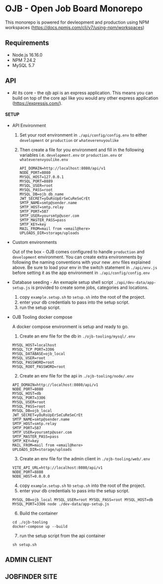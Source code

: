 # OJB - Open Job Board Monorepo

This monorepo is powered for devleopment and production using NPM workspaces (https://docs.npmjs.com/cli/v7/using-npm/workspaces)

## Requirements

- Node.js 16.16.0
- NPM 7.24.2
- MySQL 5.7

## API

- At its core - the ojb api is an express application. This means you can build on top of the core api like you would any other express application (https://expressjs.com/).

#### SETUP

- API Environment

  1. Set your root environment in `./api/config/config.env` to either `development` or `production` or `whateverenvyoulike`
  2. Then create a file for you environment and fill in the following variables i.e. `development.env` or `production.env` or `whateverenvyoulike.env`

     ```
     API_DOMAIN=http://localhost:8080/api/v1
     NODE_PORT=8080
     MYSQL_HOST=127.0.0.1
     MYSQL_PORT=8889
     MYSQL_USER=root
     MYSQL_PASS=root
     MYSQL_DB=ojb_db_name
     JWT_SECRET=yOuRsUpErSeCuReSeCrEt
     SMTP_NAME=smtp@sender.name
     SMTP_HOST=smtp.relay
     SMTP_PORT=587
     SMTP_USER=yoursmtp@user.com
     SMTP_MASTER_PASS=pass
     SMTP_KEY=key
     MAIL_FROM=mail from <email@here>
     UPLOADS_DIR=storage/uploads
     ```

- Custom environments

  Out of the box - OJB comes configured to handle `production` and `development` environment. You can create extra environments by following the naming conventions with your new .env files explained above. Be sure to load your env in the switch statement in `./api/env.js` before setting it as the app environment in `./api/config/config.env`

- Database seeding - An exmaple setup shell script `./api/dev-data/app-setup.js` is provided to create some jobs, categories and locations.

  1. copy `example.setup.sh` to `setup.sh` into the root of the project.
  2. enter your db credentials to pass into the setup script.
  3. run the setup script.

- OJB Tooling docker compose

  A docker compose environment is setup and ready to go.

  1.  Create an env file for the db in `./ojb-tooling/mysql/.env`

  ```
  MYSQL_HOST=localhost
  MYSQL_TCP_PORT=3306
  MYSQL_DATABASE=ojb_local
  MYSQL_USER=root
  MYSQL_PASSWORD=root
  MYSQL_ROOT_PASSWORD=root
  ```

  2.  Create an env file for the api in `./ojb-tooling/node/.env`

  ```
  API_DOMAIN=http://localhost:8080/api/v1
  NODE_PORT=8080
  MYSQL_HOST=db
  MYSQL_PORT=3306
  MYSQL_USER=root
  MYSQL_PASS=root
  MYSQL_DB=ojb_local
  JWT_SECRET=yOuRsUpErSeCuReSeCrEt
  SMTP_NAME=smtp@sender.name
  SMTP_HOST=smtp.relay
  SMTP_PORT=587
  SMTP_USER=yoursmtp@user.com
  SMTP_MASTER_PASS=pass
  SMTP_KEY=key
  MAIL_FROM=mail from <email@here>
  UPLOADS_DIR=storage/uploads
  ```

  3. Create an env file for the admin client in `./ojb-tooling/web/.env`

  ```
  VITE_API_URL=http://localhost:8080/api/v1
  NODE_PORT=8888
  NODE_HOST=0.0.0.0
  ```

  4.  copy `example.setup.sh` to `setup.sh` into the root of the project.
  5.  enter your db credentials to pass into the setup script.

  ```
  MYSQL_DB=ojb_local MYSQL_USER=root MYSQL_PASS=root MYSQL_HOST=db MYSQL_PORT=3306 node ./dev-data/app-setup.js
  ```

  6.  Build the container

  ```
  cd ./ojb-tooling
  docker-compose up --build
  ```

  7.  run the setup script from the api container

  ```
  sh setup.sh
  ```

## ADMIN CLIENT

## JOBFINDER SITE

